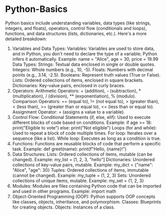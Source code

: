 # Python-Basics
Python basics include understanding variables, data types (like strings, integers, and floats), operators, control flow (conditionals and loops), functions, and data structures (lists, dictionaries, etc.). 
Here's a more detailed breakdown:
1. Variables and Data Types:
Variables:
Variables are used to store data, and in Python, you don't need to declare the type of a variable; Python infers it automatically.
Example: name = "Alice", age = 30, price = 19.99
Data Types:
Strings: Textual data enclosed in single or double quotes.
Integers: Whole numbers (e.g., 10, -5).
Floats: Numbers with decimal points (e.g., 3.14, -2.5).
Booleans: Represent truth values (True or False).
Lists: Ordered collections of items, enclosed in square brackets.
Dictionaries: Key-value pairs, enclosed in curly braces. 
2. Operators:
Arithmetic Operators: + (addition), - (subtraction), * (multiplication), / (division), ** (exponentiation), % (modulo).
Comparison Operators: == (equal to), != (not equal to), > (greater than), < (less than), >= (greater than or equal to), <= (less than or equal to).
Assignment Operator: = (assigns a value to a variable). 
3. Control Flow:
Conditional Statements (if, else, elif):
Used to execute different blocks of code based on conditions.
Example: if age >= 18: print("Eligible to vote") else: print("Not eligible")
Loops (for and while):
Used to repeat a block of code multiple times.
For loop: Iterates over a sequence (like a list).
While loop: Executes as long as a condition is true. 
4. Functions:
Functions are reusable blocks of code that perform a specific task.
Example: def greet(name): print(f"Hello, {name}!") 
5. Data Structures:
Lists:
Ordered collections of items, mutable (can be changed).
Example: my_list = [1, 2, 3, "hello"]
Dictionaries:
Unordered collections of key-value pairs, mutable.
Example: my_dict = {"name": "Alice", "age": 30}
Tuples:
Ordered collections of items, immutable (cannot be changed).
Example: my_tuple = (1, 2, 3)
Sets:
Unordered collections of unique items, mutable.
Example: my_set = {1, 2, 3} 
6. Modules:
Modules are files containing Python code that can be imported and used in other programs.
Example: import math 
7. Object-Oriented Programming (OOP):
Python supports OOP concepts like classes, objects, inheritance, and polymorphism.
Classes: Blueprints for creating objects.
Objects: Instances of a class. 
